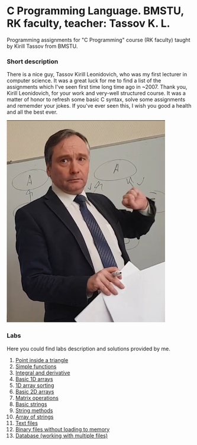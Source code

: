 # C Programming Language. BMSTU, RK faculty, teacher: Tassov K. L.
Programming assignments for "C Programming" course (RK faculty) taught by Kirill Tassov from BMSTU.

### Short description

There is a nice guy, Tassov Kirill Leonidovich, who was my first lecturer in computer science. It was a great luck for me to find a list of the assignments which I've seen first time long time ago in ~2007. Thank you, Kirill Leonidovich, for your work and very-well structured course. It was a matter of honor to refresh some basic C syntax, solve some assignments and rememder your jokes. If you've ever seen this, I wish you good a health and all the best ever.

<img src="tassov.jpg">


### Labs

Here you could find labs description and solutions provided by me.

1. [Point inside a triangle](./lab-01/lab-01.md)
2. [Simple functions](./lab-02/lab-02.md)
3. [Integral and derivative](./lab-03/lab-03.md)
4. [Basic 1D arrays](./lab-04/lab-04.md)
5. [1D array sorting](./lab-05/lab-05.md)
6. [Basic 2D arrays](./lab-06/lab-06.md)
7. [Matrix operations](./lab-07/lab-07.md)
8. [Basic strings](./lab-08/lab-08.md)
9. [String methods](./lab-09/lab-09.md)
10. [Array of strings](./lab-10/lab-10.md)
11. [Text files](./lab-11/lab-11.md)
12. [Binary files without loading to memory](./lab-12/lab-12.md)
13. [Database (working with multiple files)](./lab-13/lab-13.md)
